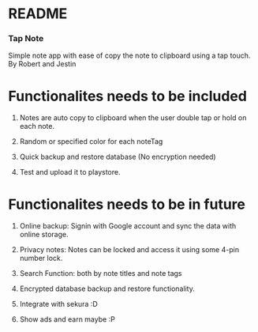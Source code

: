 # README #


### Tap Note ###

Simple note app with ease of copy the note to clipboard using a tap touch.
By
Robert and Jestin

# Functionalites needs to be included #

1. Notes are auto copy to clipboard when the user double tap or hold on each note.

2. Random or specified color for each noteTag

3. Quick backup and restore database (No encryption needed)

4. Test and upload it to playstore.


# Functionalites needs to be in future #

1. Online backup:  Signin with Google account and sync the data with online storage.

2. Privacy notes: Notes can be locked and access it using some 4-pin number lock.

3. Search Function: both by note titles and note tags

4. Encrypted database backup and restore functionality.

5. Integrate with sekura :D 

6. Show ads and earn maybe :P

